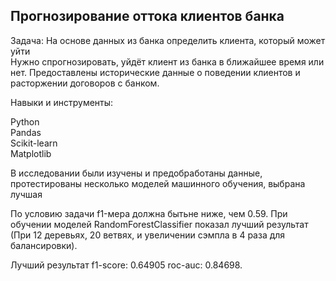 ## Прогнозирование оттока клиентов банка

Задача: На основе данных из банка определить клиента, который может уйти  
Нужно спрогнозировать, уйдёт клиент из банка в ближайшее время или нет. Предоставлены исторические данные о поведении клиентов и расторжении договоров с банком.

Навыки и инструменты:

Python  
Pandas  
Scikit-learn  
Matplotlib  

В исследовании были изучены и предобработаны данные, протестированы несколько моделей машинного обучения, выбрана лучшая

По условию задачи f1-мера должна бытьне ниже, чем 0.59.
При обучении моделей RandomForestClassifier показал лучший результат (При 12 деревьях, 20 ветвях, и увеличении сэмпла в 4 раза для балансировки).

Лучший результат f1-score: 0.64905 roc-auc: 0.84698. 
